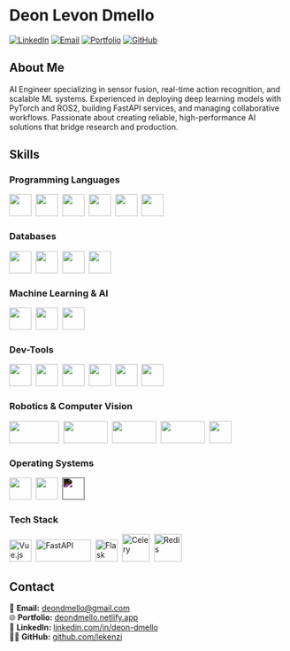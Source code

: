 # Deon Levon Dmello

[![LinkedIn](https://img.shields.io/badge/LinkedIn-0077B5?style=for-the-badge&logo=linkedin&logoColor=white)](https://www.linkedin.com/in/deon-dmello/)
[![Email](https://img.shields.io/badge/Email-D14836?style=for-the-badge&logo=gmail&logoColor=white)](mailto:deondmello@gmail.com)
[![Portfolio](https://img.shields.io/badge/Portfolio-000000?style=for-the-badge&logo=About.me&logoColor=white)](https://deondmello.netlify.app/)
[![GitHub](https://img.shields.io/badge/GitHub-181717?style=for-the-badge&logo=github&logoColor=white)](https://github.com/lekenzi)

## About Me

AI Engineer specializing in sensor fusion, real-time action recognition, and scalable ML systems. Experienced in deploying deep learning models with PyTorch and ROS2, building FastAPI services, and managing collaborative workflows. Passionate about creating reliable, high-performance AI solutions that bridge research and production.

## Skills

### **Programming Languages**
<div>
  <img src="https://cdn.jsdelivr.net/gh/devicons/devicon/icons/python/python-original.svg" width="40" height="40"/>&nbsp;
  <img src="https://cdn.jsdelivr.net/gh/devicons/devicon/icons/cplusplus/cplusplus-original.svg" width="40" height="40"/>&nbsp;
  <img src="https://cdn.jsdelivr.net/gh/devicons/devicon/icons/c/c-original.svg" width="40" height="40"/>&nbsp;
  <img src="https://cdn.jsdelivr.net/gh/devicons/devicon/icons/java/java-original.svg" width="40" height="40"/>&nbsp;
  <img src="https://cdn.jsdelivr.net/gh/devicons/devicon/icons/javascript/javascript-original.svg" width="40" height="40"/>&nbsp;
  <img src="https://cdn.jsdelivr.net/gh/devicons/devicon/icons/go/go-original.svg" width="40" height="40"/>&nbsp;
</div>

### **Databases**
<div>
  <img src="https://cdn.jsdelivr.net/gh/devicons/devicon/icons/mysql/mysql-original.svg" width="40" height="40"/>&nbsp;
  <img src="https://cdn.jsdelivr.net/gh/devicons/devicon/icons/mongodb/mongodb-original.svg" width="40" height="40"/>&nbsp;
  <img src="https://cdn.jsdelivr.net/gh/devicons/devicon/icons/postgresql/postgresql-original.svg" width="40" height="40"/>&nbsp;
  <img src="https://cdn.jsdelivr.net/gh/devicons/devicon/icons/sqlite/sqlite-original.svg" width="40" height="40"/>&nbsp;
</div>

### **Machine Learning & AI**
<div>
  <img src="https://upload.wikimedia.org/wikipedia/commons/0/05/Scikit_learn_logo_small.svg" width="40" height="40"/>&nbsp;
  <img src="https://cdn.jsdelivr.net/gh/devicons/devicon/icons/tensorflow/tensorflow-original.svg" width="40" height="40"/>&nbsp;
  <img src="https://cdn.jsdelivr.net/gh/devicons/devicon/icons/pytorch/pytorch-original.svg" width="40" height="40"/>&nbsp;
</div>

### **Dev-Tools**
<div>
  <img src="https://cdn.jsdelivr.net/gh/devicons/devicon/icons/docker/docker-original.svg" width="40" height="40"/>&nbsp;
  <img src="https://cdn.jsdelivr.net/gh/devicons/devicon/icons/jupyter/jupyter-original.svg" width="40" height="40"/>&nbsp;
  <img src="https://upload.wikimedia.org/wikipedia/commons/d/d0/Google_Colaboratory_SVG_Logo.svg" width="40" height="40"/>&nbsp;
  <img src="https://cdn.jsdelivr.net/gh/devicons/devicon/icons/intellij/intellij-original.svg" width="40" height="40"/>&nbsp;
  <img src="https://upload.wikimedia.org/wikipedia/commons/3/3a/Neovim-mark.svg" width="40" height="40"/>&nbsp;
  <img src="https://zed.dev/_next/static/media/stable-app-logo.9b5f959f.png" width="40" height="40"/>&nbsp;
</div>

### **Robotics & Computer Vision**
<div>
  <img src="https://opencv.org/wp-content/uploads/2020/07/OpenCV_logo_no_text-1.svg" width="90" height="40"/>&nbsp;
  <img src="https://gazebosim.org/docs/latest/_static/gazebo_horz_neg.svg" width="80" height="40"/>&nbsp;
  <img src="https://upload.wikimedia.org/wikipedia/commons/b/bb/Ros_logo.svg" width="80" height="40"/>&nbsp;
  <img src="https://gstreamer.freedesktop.org/data/images/artwork/gstreamer-logo.svg" width="80" height="40"/>&nbsp;
  <img src="https://img.icons8.com/?size=100&id=32418&format=png&color=000000" width="40" height="40"/>&nbsp;
</div>

### **Operating Systems**
<div>
  <img src="https://cdn.jsdelivr.net/gh/devicons/devicon/icons/windows8/windows8-original.svg" width="40" height="40"/>&nbsp;
  <img src="https://cdn.jsdelivr.net/gh/devicons/devicon/icons/linux/linux-original.svg" width="40" height="40"/>&nbsp;
  <!-- <img src="https://cdn.jsdelivr.net/gh/devicons/devicon/icons/apple/apple-original.svg" width="40" height="40" color='white'/>&nbsp; -->
  <img src="https://cdn.jsdelivr.net/gh/devicons/devicon/icons/apple/apple-original.svg" width="40" height="40" style="filter: invert(100%);"/>&nbsp;
</div>

### **Tech Stack**
<div>
  <img src="https://cdn.jsdelivr.net/gh/devicons/devicon/icons/vuejs/vuejs-original.svg" width="40" height="40" alt="Vue.js"/>&nbsp;
  <img src="https://fastapi.tiangolo.com/img/logo-margin/logo-teal.png" width="100" height="40" alt="FastAPI"/>&nbsp;
  <img src="https://cdn.jsdelivr.net/gh/devicons/devicon/icons/flask/flask-original.svg" width="40" height="40" alt="Flask" inv/>&nbsp;
  <img src="https://docs.celeryq.dev/en/stable/_static/celery_512.png" width="50" height="50" alt="Celery"/>&nbsp;
  <img src="https://cdn.jsdelivr.net/gh/devicons/devicon/icons/redis/redis-original.svg" width="50" height="50" alt="Redis"/>&nbsp;
</div>

## Contact

📧 **Email:** [deondmello@gmail.com](mailto:deondmello@gmail.com)  
🌐 **Portfolio:** [deondmello.netlify.app](https://deondmello.netlify.app)  
💼 **LinkedIn:** [linkedin.com/in/deon-dmello](https://www.linkedin.com/in/deon-dmello)  
👨‍💻 **GitHub:** [github.com/lekenzi](https://github.com/lekenzi)
